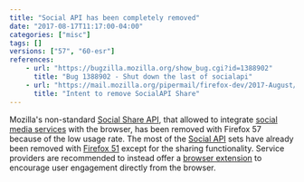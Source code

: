 ```yaml
---
title: "Social API has been completely removed"
date: "2017-08-17T11:17:00-04:00"
categories: ["misc"]
tags: []
versions: ["57", "60-esr"]
references:
    - url: "https://bugzilla.mozilla.org/show_bug.cgi?id=1388902"
      title: "Bug 1388902 - Shut down the last of socialapi"
    - url: "https://mail.mozilla.org/pipermail/firefox-dev/2017-August/005709.html"
      title: "Intent to remove SocialAPI Share"
---
```

Mozilla's non-standard [Social Share API](https://developer.mozilla.org/docs/Mozilla/Projects/Social_API/Share), that allowed to integrate [social media services](https://activations.cdn.mozilla.net/) with the browser, has been removed with Firefox 57 because of the low usage rate. The most of the [Social API](https://developer.mozilla.org/docs/Mozilla/Projects/Social_API) sets have already been removed with [Firefox 51](https://www.fxsitecompat.dev/en-CA/docs/2016/social-api-has-been-removed-except-the-sharing-functionality/) except for the sharing functionality. Service providers are recommended to instead offer a [browser extension](https://developer.mozilla.org/Add-ons/WebExtensions) to encourage user engagement directly from the browser.
